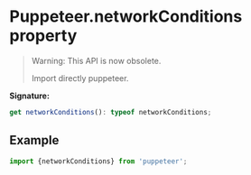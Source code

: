 # Puppeteer.networkConditions property

> Warning: This API is now obsolete.
>
> Import directly puppeteer.

**Signature:**

```typescript
get networkConditions(): typeof networkConditions;
```

## Example

```ts
import {networkConditions} from 'puppeteer';
```
